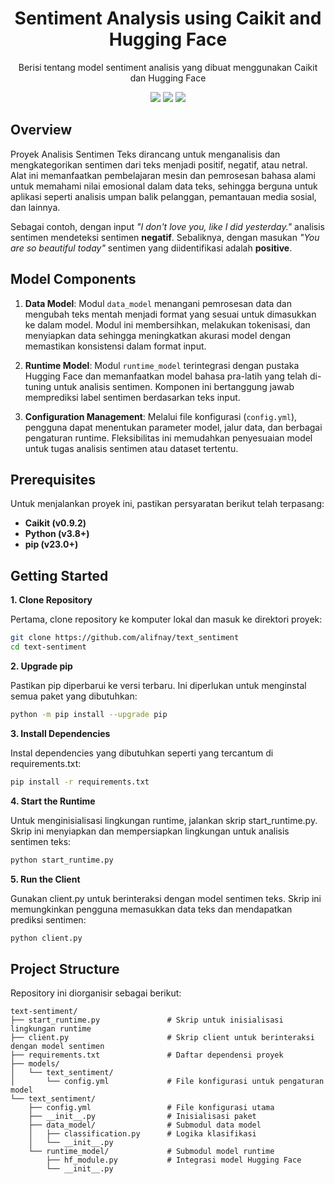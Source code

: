 <h1 align="center">Sentiment Analysis using Caikit and Hugging Face</h1>
<p align="center">Berisi tentang model sentiment analisis yang dibuat menggunakan Caikit dan Hugging Face</p>

<div align="center">
    <img src="https://img.shields.io/badge/python-3670A0?style=for-the-badge&logo=python&logoColor=ffdd54">
    <img src="https://img.shields.io/badge/SciPy-%230C55A5.svg?style=for-the-badge&logo=scipy&logoColor=%white">
    <img src="https://img.shields.io/badge/PyTorch-%23EE4C2C.svg?style=for-the-badge&logo=PyTorch&logoColor=white">
</div>

## Overview

Proyek Analisis Sentimen Teks dirancang untuk menganalisis dan mengkategorikan sentimen dari teks menjadi positif, negatif, atau netral. Alat ini memanfaatkan pembelajaran mesin dan pemrosesan bahasa alami untuk memahami nilai emosional dalam data teks, sehingga berguna untuk aplikasi seperti analisis umpan balik pelanggan, pemantauan media sosial, dan lainnya.

Sebagai contoh, dengan input *"I don't love you, like I did yesterday."* analisis sentimen mendeteksi sentimen **negatif**. Sebaliknya, dengan masukan *"You are so beautiful today"* sentimen yang diidentifikasi adalah **positive**.

## Model Components

1. **Data Model**: Modul `data_model` menangani pemrosesan data dan mengubah teks mentah menjadi format yang sesuai untuk dimasukkan ke dalam model. Modul ini membersihkan, melakukan tokenisasi, dan menyiapkan data sehingga meningkatkan akurasi model dengan memastikan konsistensi dalam format input.
   
2. **Runtime Model**: Modul `runtime_model` terintegrasi dengan pustaka Hugging Face dan memanfaatkan model bahasa pra-latih yang telah di-tuning untuk analisis sentimen. Komponen ini bertanggung jawab memprediksi label sentimen berdasarkan teks input.
   
3. **Configuration Management**: Melalui file konfigurasi (`config.yml`), pengguna dapat menentukan parameter model, jalur data, dan berbagai pengaturan runtime. Fleksibilitas ini memudahkan penyesuaian model untuk tugas analisis sentimen atau dataset tertentu.

## Prerequisites

Untuk menjalankan proyek ini, pastikan persyaratan berikut telah terpasang:

- **Caikit (v0.9.2)** 
- **Python (v3.8+)** 
- **pip (v23.0+)** 

## Getting Started

**1. Clone Repository**

Pertama, clone repository ke komputer lokal dan masuk ke direktori proyek:
```bash
git clone https://github.com/alifnay/text_sentiment
cd text-sentiment
```

**2. Upgrade pip**

Pastikan pip diperbarui ke versi terbaru. Ini diperlukan untuk menginstal semua paket yang dibutuhkan:
```bash
python -m pip install --upgrade pip
```

**3. Install Dependencies**

Instal dependencies yang dibutuhkan seperti yang tercantum di requirements.txt:
```bash
pip install -r requirements.txt
```

**4. Start the Runtime**

Untuk menginisialisasi lingkungan runtime, jalankan skrip start_runtime.py. Skrip ini menyiapkan dan mempersiapkan lingkungan untuk analisis sentimen teks:
```bash
python start_runtime.py
```

**5. Run the Client**

Gunakan client.py untuk berinteraksi dengan model sentimen teks. Skrip ini memungkinkan pengguna memasukkan data teks dan mendapatkan prediksi sentimen:
```bash
python client.py
```

## Project Structure

Repository ini diorganisir sebagai berikut:

```plaintext
text-sentiment/
├── start_runtime.py               # Skrip untuk inisialisasi lingkungan runtime
├── client.py                      # Skrip client untuk berinteraksi dengan model sentimen
├── requirements.txt               # Daftar dependensi proyek
├── models/                        
│   └── text_sentiment/
│       └── config.yml             # File konfigurasi untuk pengaturan model
└── text_sentiment/                
    ├── config.yml                 # File konfigurasi utama
    ├── __init__.py                # Inisialisasi paket
    ├── data_model/                # Submodul data model
    │   ├── classification.py      # Logika klasifikasi
    │   └── __init__.py            
    └── runtime_model/             # Submodul model runtime
        ├── hf_module.py           # Integrasi model Hugging Face
        └── __init__.py
```
